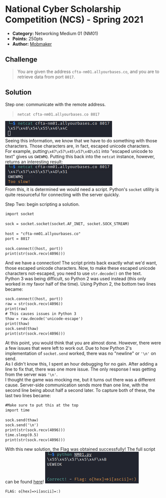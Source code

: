 # National Cyber Scholarship Competition (NCS) - Spring 2021

* **Category:** Networking Medium 01 (NM01)
* **Points:** 250pts
* **Author:** [Mobmaker](https://github.com/Mobmaker55)

## Challenge

> You are given the address `cfta-nm01.allyourbases.co`, and you are to retrieve data from port `8017`.

## Solution
Step one: communicate with the remote address.
> `netcat cfta-nm01.allyourbases.co 8017`

![](./images/prescript.PNG)\
Seeing this information, we know that we have to do something with those characters. 
Those characters are, in fact, escaped unicode characters.\
For example, putting`\x47\x57\x45\x57\x4D\x51` into "escaped unicode to text" gives us `GWEWMQ`.
Putting this back into the `netcat` instance, however, returns an interesting result:
![](./images/tooslow.PNG)\
From this, it is determined we would need a script.
Python's `socket` utility is quite resourceful for connecting with the server quickly.

Step Two: begin scripting a solution.
```
import socket

sock = socket.socket(socket.AF_INET, socket.SOCK_STREAM)

host = "cfta-nm01.allyourbases.co"
port = 8017

sock.connect((host, port))
print(str(sock.recv(4096)))
```
And we have a connection! The script prints back exactly what we'd want, those escaped unicode characters.
Now, to make these escaped unicode characters not-escaped, you need to use `str.decode()` on the text.\
Python 3 was being difficult, so Python 2 was used instead (this only worked in my favor half of the time).
Using Python 2, the bottom two lines became:
```
sock.connect((host, port))
raw = str(sock.recv(4096))
print(raw)
# This causes issues in Python 3
thaw = raw.decode('unicode-escape') 
print(thaw)
sock.send(thaw)
print(str(sock.recv(4096)))
```
At this point, you would think that you are almost done. However, there were a few issues that were left to work out.
Due to how Python 2's implementation of `socket.send` worked, there was no "newline" or `'\n'` on send.\
As I didn't know this, I spent an hour debugging for no gain. After adding a line to fix that, there was one more issue.
The only response I was getting from the server was `'\n'`.\
I thought the game was mocking me, but it turns out there was a different cause.
Server-side communication sends more than one line, with the second line being about half a second later.
To capture both of these, the last two lines became:
```
#Make sure to put this at the top
import time

sock.send(thaw)
sock.send('\n')
print(str(sock.recv(4096)))
time.sleep(0.5)
print(str(sock.recv(4096)))
```
With this new solution, the Flag was obtained successfully! The full script can be found [here](./assets/NM01.py)!
![](./images/pythonflag.PNG)

```
FLAG: o[hex]=>i[ascii]=:)
```